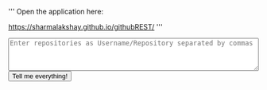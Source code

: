 '''
Open the application here: 

https://sharmalakshay.github.io/githubREST/
'''

<form action="#" method="post">
  <textarea name="repos" rows="4" style="width:100%" placeholder="Enter repositories as Username/Repository separated by commas"></textarea>
  <br>
  <input type="submit" name="submit" value="Tell me everything!"/>
</form>
